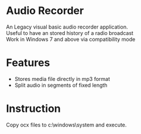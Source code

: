 <h1>Audio Recorder</h1>
An Legacy visual basic audio recorder application. <br/>
Useful to have an stored history of a radio broadcast<br/>
Work in Windows 7 and above via compatibility mode

<h1>Features</h1>
<ul>
  <li>Stores media file directly in mp3 format</li>
  <li>Split audio in segments of fixed length</li>
</ul>


<h1>Instruction</h1>
Copy ocx files to c:\windows\system and execute.
